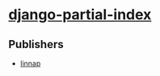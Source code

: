 # [django-partial-index](https://pypi.org/project/django-partial-index)



## Publishers
- [linnap](https://pypi.org/user/linnap)

